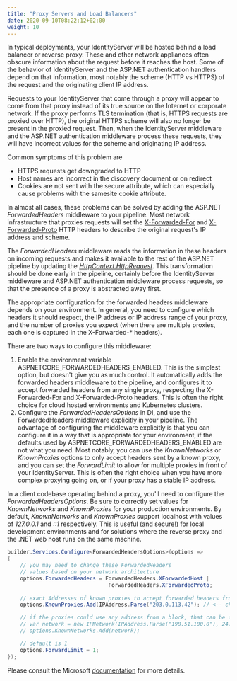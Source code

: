 ```yaml
---
title: "Proxy Servers and Load Balancers"
date: 2020-09-10T08:22:12+02:00
weight: 10
---
```


In typical deployments, your IdentityServer will be hosted behind a load balancer or reverse proxy. These and other network appliances often obscure information about the request before it reaches the host. Some of the behavior of IdentityServer and the ASP.NET authentication handlers depend on that information, most notably the scheme (HTTP vs HTTPS) of the request and the originating client IP address.

Requests to your IdentityServer that come through a proxy will appear to come from that proxy instead of its true source on the Internet or corporate network. If the proxy performs TLS termination (that is, HTTPS requests are proxied over HTTP), the original HTTPS scheme  will also no longer be present in the proxied request. Then, when the IdentityServer middleware and the ASP.NET authentication middleware process these requests, they will have incorrect values for the scheme and originating IP address.

Common symptoms of this problem are 
- HTTPS requests get downgraded to HTTP
- Host names are incorrect in the discovery document or on redirect
- Cookies are not sent with the secure attribute, which can especially cause problems with the samesite cookie attribute.

In almost all cases, these problems can be solved by adding the ASP.NET *ForwardedHeaders* middleware to your pipeline. Most network infrastructure that proxies requests will set the [X-Forwarded-For](https://developer.mozilla.org/en-US/docs/Web/HTTP/Headers/X-Forwarded-For) and [X-Forwarded-Proto](https://developer.mozilla.org/en-US/docs/Web/HTTP/Headers/X-Forwarded-Proto) HTTP headers to describe the original request's IP address and scheme.

The *ForwardedHeaders* middleware reads the information in these headers on incoming requests and makes it available to the rest of the ASP.NET pipeline by updating the [*HttpContext.HttpRequest*](https://learn.microsoft.com/en-us/aspnet/core/fundamentals/use-http-context?view=aspnetcore-7.0#httprequest). This transformation should be done early in the pipeline, certainly before the IdentityServer middleware and ASP.NET authentication middleware process requests, so that the presence of a proxy is abstracted away first. 

The appropriate configuration for the forwarded headers middleware depends on your environment. In general, you need to configure which headers it should respect, the IP address or IP address range of your proxy, and the number of proxies you expect (when there are multiple proxies, each one is captured in the X-Forwarded-* headers).

There are two ways to configure this middleware:
1. Enable the environment variable ASPNETCORE_FORWARDEDHEADERS_ENABLED. This is the simplest option, but doesn't give you as much control. It automatically adds the forwarded headers middleware to the pipeline, and configures it to accept forwarded headers from any single proxy, respecting the X-Forwarded-For and X-Forwarded-Proto headers. This is often the right choice for cloud hosted environments and Kubernetes clusters.
2. Configure the *ForwardedHeadersOptions* in DI, and use the ForwardedHeaders middleware explicitly in your pipeline. The advantage of configuring the middleware explicitly is that you can configure it in a way that is appropriate for your environment, if the defaults used by ASPNETCORE_FORWARDEDHEADERS_ENABLED are not what you need. Most notably, you can use the *KnownNetworks* or *KnownProxies* options to only accept headers sent by a known proxy, and you can set the *ForwardLimit* to allow for multiple proxies in front of your IdentityServer. This is often the right choice when you have more complex proxying going on, or if your proxy has a stable IP address.
   
In a client codebase operating behind a proxy, you'll need to configure the *ForwardedHeadersOptions*. Be sure to correctly set values for *KnownNetworks* and *KnownProxies* for your production
environments. By default, *KnownNetworks* and *KnownProxies* support localhost with values of *127.0.0.1* and *::1* respectively. This is useful (and secure!) for local development
environments and for solutions where the reverse proxy and the .NET web host runs on the same machine.

```csharp
builder.Services.Configure<ForwardedHeadersOptions>(options =>
{
    // you may need to change these ForwardedHeaders 
    // values based on your network architecture
    options.ForwardedHeaders = ForwardedHeaders.XForwardedHost |
                                ForwardedHeaders.XForwardedProto;
    
    // exact Addresses of known proxies to accept forwarded headers from.
    options.KnownProxies.Add(IPAddress.Parse("203.0.113.42"); // <-- change this value to the IP Address of the proxy

    // if the proxies could use any address from a block, that can be configured too:
    // var network = new IPNetwork(IPAddress.Parse("198.51.100.0"), 24);
    // options.KnownNetworks.Add(network);

    // default is 1
    options.ForwardLimit = 1;
});
```

Please consult the Microsoft [documentation](https://docs.microsoft.com/en-us/aspnet/core/host-and-deploy/proxy-load-balancer) for more details.